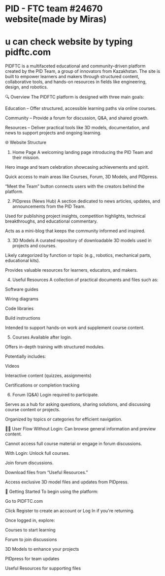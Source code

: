 # PID - FTC team #24670 website(made by Miras) 
# u can check website by typing pidftc.com
PIDFTC is a multifaceted educational and community-driven platform created by the PID Team, a group of innovators from Kazakhstan. The site is built to empower learners and makers through structured content, collaborative tools, and hands-on resources in fields like engineering, design, and robotics.

🔍 Overview
The PIDFTC platform is designed with three main goals:

Education – Offer structured, accessible learning paths via online courses.

Community – Provide a forum for discussion, Q&A, and shared growth.

Resources – Deliver practical tools like 3D models, documentation, and news to support projects and ongoing learning.

🌐 Website Structure
1. Home Page
A welcoming landing page introducing the PID Team and their mission.

Hero image and team celebration showcasing achievements and spirit.

Quick access to main areas like Courses, Forum, 3D Models, and PIDpress.

“Meet the Team” button connects users with the creators behind the platform.

2. PIDpress (News Hub)
A section dedicated to news articles, updates, and announcements from the PID Team.

Used for publishing project insights, competition highlights, technical breakthroughs, and educational commentary.

Acts as a mini-blog that keeps the community informed and inspired.

3. 3D Models
A curated repository of downloadable 3D models used in projects and courses.

Likely categorized by function or topic (e.g., robotics, mechanical parts, educational kits).

Provides valuable resources for learners, educators, and makers.

4. Useful Resources
A collection of practical documents and files such as:

Software guides

Wiring diagrams

Code libraries

Build instructions

Intended to support hands-on work and supplement course content.

5. Courses
Available after login.

Offers in-depth training with structured modules.

Potentially includes:

Videos

Interactive content (quizzes, assignments)

Certifications or completion tracking

6. Forum (Q&A)
Login required to participate.

Serves as a hub for asking questions, sharing solutions, and discussing course content or projects.

Organized by topics or categories for efficient navigation.

🧑‍💻 User Flow
Without Login:
Can browse general information and preview content.

Cannot access full course material or engage in forum discussions.

With Login:
Unlock full courses.

Join forum discussions.

Download files from “Useful Resources.”

Access exclusive 3D model files and updates from PIDpress.

🚀 Getting Started
To begin using the platform:

Go to PIDFTC.com

Click Register to create an account or Log In if you're returning.

Once logged in, explore:

Courses to start learning

Forum to join discussions

3D Models to enhance your projects

PIDpress for team updates

Useful Resources for supporting files

